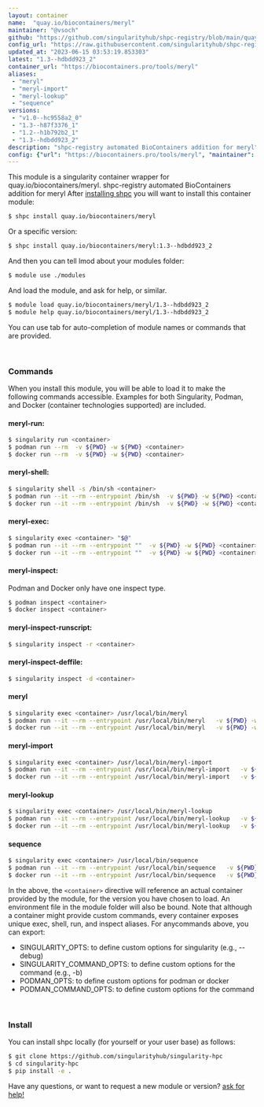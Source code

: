 ```yaml
---
layout: container
name:  "quay.io/biocontainers/meryl"
maintainer: "@vsoch"
github: "https://github.com/singularityhub/shpc-registry/blob/main/quay.io/biocontainers/meryl/container.yaml"
config_url: "https://raw.githubusercontent.com/singularityhub/shpc-registry/main/quay.io/biocontainers/meryl/container.yaml"
updated_at: "2023-06-15 03:53:19.853303"
latest: "1.3--hdbdd923_2"
container_url: "https://biocontainers.pro/tools/meryl"
aliases:
 - "meryl"
 - "meryl-import"
 - "meryl-lookup"
 - "sequence"
versions:
 - "v1.0--hc9558a2_0"
 - "1.3--h87f3376_1"
 - "1.2--h1b792b2_1"
 - "1.3--hdbdd923_2"
description: "shpc-registry automated BioContainers addition for meryl"
config: {"url": "https://biocontainers.pro/tools/meryl", "maintainer": "@vsoch", "description": "shpc-registry automated BioContainers addition for meryl", "latest": {"1.3--hdbdd923_2": "sha256:9cfe97fba3df7674a5edb91a4eb5a9108c39dcea0732471afaeac98d7c51ba42"}, "tags": {"v1.0--hc9558a2_0": "sha256:09fb2dd161e0f96f755dd567d59d12b802fb757af1cc9642c5b851903dbb6099", "1.3--h87f3376_1": "sha256:09d885c2ff293aff190cf2b8f8d022bbb5d590c4b3af8805d9c0536ba4a59faa", "1.2--h1b792b2_1": "sha256:69343475b90a3401e09a4358365ee8c1d807b5ec534b628e324a95ac8d39731f", "1.3--hdbdd923_2": "sha256:9cfe97fba3df7674a5edb91a4eb5a9108c39dcea0732471afaeac98d7c51ba42"}, "docker": "quay.io/biocontainers/meryl", "aliases": {"meryl": "/usr/local/bin/meryl", "meryl-import": "/usr/local/bin/meryl-import", "meryl-lookup": "/usr/local/bin/meryl-lookup", "sequence": "/usr/local/bin/sequence"}}
---
```


This module is a singularity container wrapper for quay.io/biocontainers/meryl.
shpc-registry automated BioContainers addition for meryl
After [installing shpc](#install) you will want to install this container module:


```bash
$ shpc install quay.io/biocontainers/meryl
```

Or a specific version:

```bash
$ shpc install quay.io/biocontainers/meryl:1.3--hdbdd923_2
```

And then you can tell lmod about your modules folder:

```bash
$ module use ./modules
```

And load the module, and ask for help, or similar.

```bash
$ module load quay.io/biocontainers/meryl/1.3--hdbdd923_2
$ module help quay.io/biocontainers/meryl/1.3--hdbdd923_2
```

You can use tab for auto-completion of module names or commands that are provided.

<br>

### Commands

When you install this module, you will be able to load it to make the following commands accessible.
Examples for both Singularity, Podman, and Docker (container technologies supported) are included.

#### meryl-run:

```bash
$ singularity run <container>
$ podman run --rm  -v ${PWD} -w ${PWD} <container>
$ docker run --rm  -v ${PWD} -w ${PWD} <container>
```

#### meryl-shell:

```bash
$ singularity shell -s /bin/sh <container>
$ podman run --it --rm --entrypoint /bin/sh  -v ${PWD} -w ${PWD} <container>
$ docker run --it --rm --entrypoint /bin/sh  -v ${PWD} -w ${PWD} <container>
```

#### meryl-exec:

```bash
$ singularity exec <container> "$@"
$ podman run --it --rm --entrypoint ""  -v ${PWD} -w ${PWD} <container> "$@"
$ docker run --it --rm --entrypoint ""  -v ${PWD} -w ${PWD} <container> "$@"
```

#### meryl-inspect:

Podman and Docker only have one inspect type.

```bash
$ podman inspect <container>
$ docker inspect <container>
```

#### meryl-inspect-runscript:

```bash
$ singularity inspect -r <container>
```

#### meryl-inspect-deffile:

```bash
$ singularity inspect -d <container>
```


#### meryl

```bash
$ singularity exec <container> /usr/local/bin/meryl
$ podman run --it --rm --entrypoint /usr/local/bin/meryl   -v ${PWD} -w ${PWD} <container> -c " $@"
$ docker run --it --rm --entrypoint /usr/local/bin/meryl   -v ${PWD} -w ${PWD} <container> -c " $@"
```


#### meryl-import

```bash
$ singularity exec <container> /usr/local/bin/meryl-import
$ podman run --it --rm --entrypoint /usr/local/bin/meryl-import   -v ${PWD} -w ${PWD} <container> -c " $@"
$ docker run --it --rm --entrypoint /usr/local/bin/meryl-import   -v ${PWD} -w ${PWD} <container> -c " $@"
```


#### meryl-lookup

```bash
$ singularity exec <container> /usr/local/bin/meryl-lookup
$ podman run --it --rm --entrypoint /usr/local/bin/meryl-lookup   -v ${PWD} -w ${PWD} <container> -c " $@"
$ docker run --it --rm --entrypoint /usr/local/bin/meryl-lookup   -v ${PWD} -w ${PWD} <container> -c " $@"
```


#### sequence

```bash
$ singularity exec <container> /usr/local/bin/sequence
$ podman run --it --rm --entrypoint /usr/local/bin/sequence   -v ${PWD} -w ${PWD} <container> -c " $@"
$ docker run --it --rm --entrypoint /usr/local/bin/sequence   -v ${PWD} -w ${PWD} <container> -c " $@"
```



In the above, the `<container>` directive will reference an actual container provided
by the module, for the version you have chosen to load. An environment file in the
module folder will also be bound. Note that although a container
might provide custom commands, every container exposes unique exec, shell, run, and
inspect aliases. For anycommands above, you can export:

 - SINGULARITY_OPTS: to define custom options for singularity (e.g., --debug)
 - SINGULARITY_COMMAND_OPTS: to define custom options for the command (e.g., -b)
 - PODMAN_OPTS: to define custom options for podman or docker
 - PODMAN_COMMAND_OPTS: to define custom options for the command

<br>

### Install

You can install shpc locally (for yourself or your user base) as follows:

```bash
$ git clone https://github.com/singularityhub/singularity-hpc
$ cd singularity-hpc
$ pip install -e .
```

Have any questions, or want to request a new module or version? [ask for help!](https://github.com/singularityhub/singularity-hpc/issues)